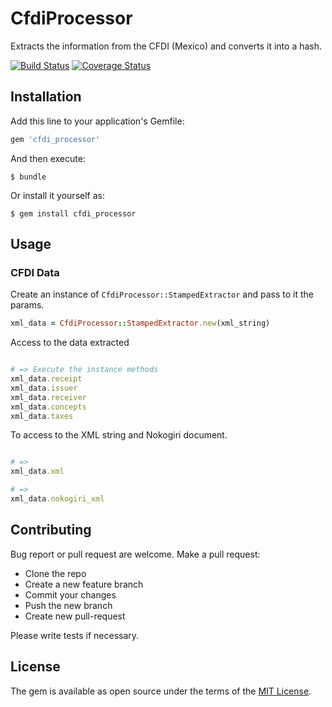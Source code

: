 # CfdiProcessor

Extracts the information from the CFDI (Mexico) and converts it into a hash.

[![Build Status](https://travis-ci.com/armando1339/cfdi_processor.svg?branch=master)](https://travis-ci.com/armando1339/cfdi_processor) [![Coverage Status](https://coveralls.io/repos/github/armando1339/cfdi_processor/badge.svg?branch=master)](https://coveralls.io/github/armando1339/cfdi_processor?branch=master)

## Installation

Add this line to your application's Gemfile:

```ruby
gem 'cfdi_processor'
```

And then execute:

    $ bundle

Or install it yourself as:

    $ gem install cfdi_processor

## Usage

### CFDI Data

Create an instance of `CfdiProcessor::StampedExtractor` and pass to it the params.

```ruby
xml_data = CfdiProcessor::StampedExtractor.new(xml_string)
```

Access to the data extracted

```ruby

# => Execute the instance methods
xml_data.receipt
xml_data.issuer
xml_data.receiver
xml_data.concepts
xml_data.taxes

```

To access to the XML string and Nokogiri document.

```ruby

# =>
xml_data.xml

# =>
xml_data.nokogiri_xml

```

## Contributing

Bug report or pull request are welcome. Make a pull request:

- Clone the repo
- Create a new feature branch
- Commit your changes
- Push the new branch
- Create new pull-request

Please write tests if necessary.

## License

The gem is available as open source under the terms of the [MIT License](https://opensource.org/licenses/MIT).
